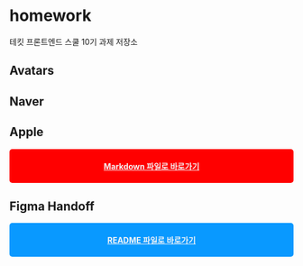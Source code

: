 # homework

테킷 프론트엔드 스쿨 10기 과제 저장소

<!-- README.md 파일은 과제 관련 md 파일에 대한 링크를 제공할 것 -->

## Avatars

## Naver

## Apple

<section style="width: 100%; margin:0; padding: 0; margin-bottom: 15px;">
<a style=" border: 1px solid #777; border-radius: 5px;display: block; width:100%; box-sizing:border-box; padding:20px; border:0; background:none; text-align: center; background-color: #ff0000; color:#f5f5f7; font-weight:bold; " href="https://github.com/woolen-h/homework/blob/main/apple/apple.md">
Markdown 파일로 바로가기
</a>
</section>

## Figma Handoff

<section style="width: 100%; margin:0; padding: 0; margin-bottom: 15px;">
<a style=" border: 1px solid #777; border-radius: 5px;display: block; width:100%; box-sizing:border-box; padding:20px; border:0; background:none; text-align: center; background-color: #0999FF; color:#f5f5f7; font-weight:bold;" href="https://github.com/woolen-h/homework/blob/5bc1fe4741b48f65a7627bfe78b19b1690377d7b/figma-handoff/figma-handoff.md">
README 파일로 바로가기
</a>
</section>
